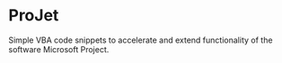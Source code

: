 # ProJet
Simple VBA code snippets to accelerate and extend functionality of the software Microsoft Project.
